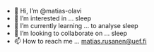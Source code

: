 - 👋 Hi, I’m @matias-olavi
- 👀 I’m interested in ... sleep
- 🌱 I’m currently learning ... to analyse sleep
- 💞️ I’m looking to collaborate on ... sleep
- 📫 How to reach me ... matias.rusanen@uef.fi

<!---
matias-olavi/matias-olavi is a ✨ special ✨ repository because its `README.md` (this file) appears on your GitHub profile.
You can click the Preview link to take a look at your changes.
--->
